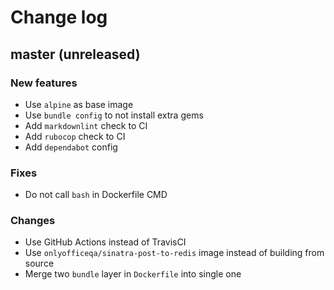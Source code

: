 # Change log

## master (unreleased)

### New features

* Use `alpine` as base image
* Use `bundle config` to not install extra gems
* Add `markdownlint` check to CI
* Add `rubocop` check to CI
* Add `dependabot` config

### Fixes

* Do not call `bash` in Dockerfile CMD

### Changes

* Use GitHub Actions instead of TravisCI
* Use `onlyofficeqa/sinatra-post-to-redis` image instead of building from source
* Merge two `bundle` layer in `Dockerfile` into single one
